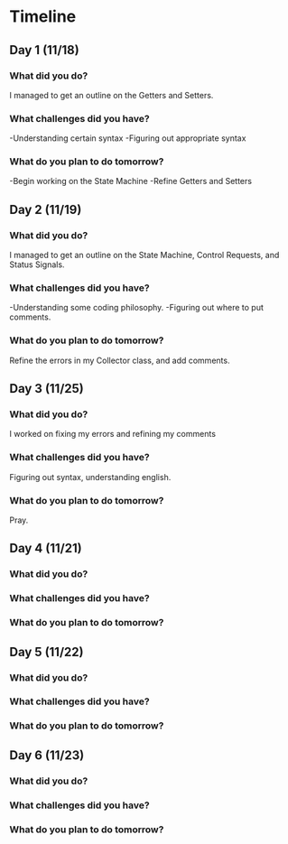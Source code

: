 # Timeline

## Day 1 (11/18)

### What did you do?
I managed to get an outline on the Getters and Setters.
### What challenges did you have?
-Understanding certain syntax
-Figuring out appropriate syntax
### What do you plan to do tomorrow?
-Begin working on the State Machine
-Refine Getters and Setters
## Day 2 (11/19)

### What did you do?
I managed to get an outline on the State Machine, Control Requests, and Status Signals.
### What challenges did you have?
-Understanding some coding philosophy.
-Figuring out where to put comments.
### What do you plan to do tomorrow?
Refine the errors in my Collector class, and add comments.
## Day 3 (11/25)

### What did you do?
I worked on fixing my errors and refining my comments
### What challenges did you have?
Figuring out syntax, understanding english.
### What do you plan to do tomorrow?
Pray.
## Day 4 (11/21)

### What did you do?

### What challenges did you have?

### What do you plan to do tomorrow?

## Day 5 (11/22)

### What did you do?

### What challenges did you have?

### What do you plan to do tomorrow?

## Day 6 (11/23)

### What did you do?

### What challenges did you have?

### What do you plan to do tomorrow?
